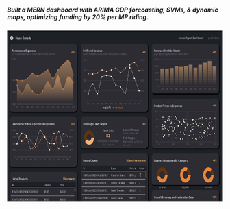 <h5> Built a MERN dashboard with ARIMA GDP forecasting, SVMs, & dynamic maps, optimizing funding by 20% per MP riding. </h5>
<img src="photo/dashboard.png" alt="Logo" width="1000" height="400">

